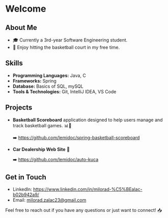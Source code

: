 # Welcome

## About Me

- 🎓 Currently a 3rd-year Software Engineering student.
- 🏀 Enjoy hitting the basketball court in my free time.

## Skills

- **Programming Languages:** Java, C
- **Frameworks:** Spring
- **Database:** Basics of SQL, mySQL
- **Tools & Technologies:** Git, IntelliJ IDEA, VS Code

## Projects

- **Basketball Scoreboard** application designed to help users manage and track basketball games. 📊🏀

  ➡️ https://github.com/lemidoc/spring-basketball-scoreboard
  
- **Car Dealership Web Site** 🚗
  
  ➡️ https://github.com/lemidoc/auto-kuca


## Get in Touch

- LinkedIn: https://www.linkedin.com/in/milorad-%C5%BEalac-b02b942a9/
- Email: milorad.zalac23@gmail.com 

Feel free to reach out if you have any questions or just want to connect! 📥

<!---
lemidoc/lemidoc is a ✨ special ✨ repository because its `README.md` (this file) appears on your GitHub profile.
You can click the Preview link to take a look at your changes.
--->
